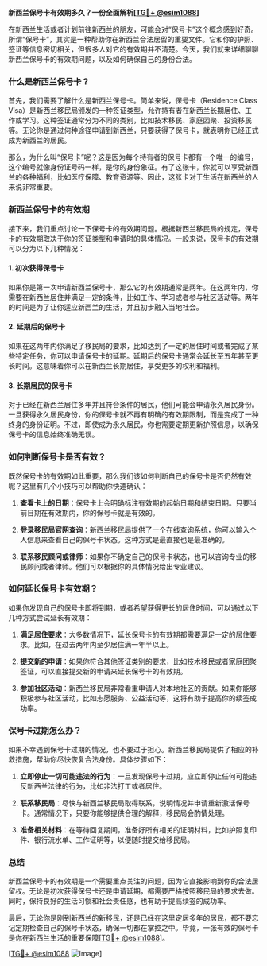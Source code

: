 **新西兰保号卡有效期多久？一份全面解析[[TG💪+ @esim1088](https://t.me/s/esim1088)]**

在新西兰生活或者计划前往新西兰的朋友，可能会对“保号卡”这个概念感到好奇。所谓“保号卡”，其实是一种帮助你在新西兰合法居留的重要文件。它和你的护照、签证等信息密切相关，但很多人对它的有效期并不清楚。今天，我们就来详细聊聊新西兰保号卡的有效期问题，以及如何确保自己的身份合法。

### 什么是新西兰保号卡？

首先，我们需要了解什么是新西兰保号卡。简单来说，保号卡（Residence Class Visa）是新西兰移民局颁发的一种签证类型，允许持有者在新西兰长期居住、工作或学习。这种签证通常分为不同的类别，比如技术移民、家庭团聚、投资移民等。无论你是通过何种途径申请到新西兰，只要获得了保号卡，就表明你已经正式成为新西兰的居民。

那么，为什么叫“保号卡”呢？这是因为每个持有者的保号卡都有一个唯一的编号，这个编号就像身份证号码一样，是你的身份象征。有了这张卡，你就可以享受新西兰的各种福利，比如医疗保障、教育资源等。因此，这张卡对于生活在新西兰的人来说非常重要。

### 新西兰保号卡的有效期

接下来，我们重点讨论一下保号卡的有效期问题。根据新西兰移民局的规定，保号卡的有效期取决于你的签证类型和申请时的具体情况。一般来说，保号卡的有效期可以分为以下几种情况：

#### 1. 初次获得保号卡

如果你是第一次申请新西兰保号卡，那么它的有效期通常是两年。在这两年内，你需要在新西兰居住并满足一定的条件，比如工作、学习或者参与社区活动等。两年的时间是为了让你适应新西兰的生活，并且初步融入当地社会。

#### 2. 延期后的保号卡

如果在这两年内你满足了移民局的要求，比如达到了一定的居住时间或者完成了某些特定任务，你可以申请保号卡的延期。延期后的保号卡通常会延长至五年甚至更长时间。这意味着你可以在新西兰长期居住，享受更多的权利和福利。

#### 3. 长期居民的保号卡

对于已经在新西兰居住多年并且符合条件的居民，他们可能会申请永久居民身份。一旦获得永久居民身份，你的保号卡就不再有明确的有效期限制，而是变成了一种终身的身份证明。不过，即使成为永久居民，你也需要定期更新护照信息，以确保保号卡的信息始终准确无误。

### 如何判断保号卡是否有效？

既然保号卡的有效期如此重要，那么我们该如何判断自己的保号卡是否仍然有效呢？这里有几个小技巧可以帮助你快速确认：

1. **查看卡上的日期**：保号卡上会明确标注有效期的起始日期和结束日期。只要当前日期在有效期内，你的保号卡就是有效的。

2. **登录移民局官网查询**：新西兰移民局提供了一个在线查询系统，你可以输入个人信息来查看自己的保号卡状态。这种方式是最直接也是最准确的。

3. **联系移民顾问或律师**：如果你不确定自己的保号卡状态，也可以咨询专业的移民顾问或者律师。他们可以根据你的具体情况给出专业建议。

### 如何延长保号卡有效期？

如果你发现自己的保号卡即将到期，或者希望获得更长的居住时间，可以通过以下几种方式尝试延长有效期：

1. **满足居住要求**：大多数情况下，延长保号卡的有效期都需要满足一定的居住要求。比如，在过去两年内至少居住满一年半以上。

2. **提交新的申请**：如果你符合其他签证类别的要求，比如技术移民或者家庭团聚签证，可以直接提交新的申请来延长保号卡的有效期。

3. **参加社区活动**：新西兰移民局非常看重申请人对本地社区的贡献。如果你能够积极参与社区活动，比如志愿服务、公益活动等，这将有助于提高你的续签成功率。

### 保号卡过期怎么办？

如果不幸遇到保号卡过期的情况，也不要过于担心。新西兰移民局提供了相应的补救措施，帮助你尽快恢复合法身份。具体步骤如下：

1. **立即停止一切可能违法的行为**：一旦发现保号卡过期，应立即停止任何可能违反新西兰法律的行为，比如非法打工或者居住。

2. **联系移民局**：尽快与新西兰移民局取得联系，说明情况并申请重新激活保号卡。通常情况下，只要你能够提供合理的解释，移民局会酌情处理。

3. **准备相关材料**：在等待回复期间，准备好所有相关的证明材料，比如护照复印件、银行流水单、工作证明等，以便随时提交给移民局。

### 总结

新西兰保号卡的有效期是一个需要重点关注的问题，因为它直接影响到你的合法居留权。无论是初次获得保号卡还是申请延期，都需要严格按照移民局的要求去做。同时，保持良好的生活习惯和社会责任感，也有助于提高续签的成功率。

最后，无论你是刚到新西兰的新移民，还是已经在这里定居多年的居民，都不要忘记定期检查自己的保号卡状态，确保一切都在掌控之中。毕竟，一张有效的保号卡是你在新西兰生活的重要保障[[TG💪+ @esim1088](https://t.me/s/esim1088)]。

[[TG💪+ @esim1088](https://t.me/s/esim1088) ![Image](https://i.postimg.cc/4NQfJmqS/Snipaste-2025-05-13-00-14-12.png)]